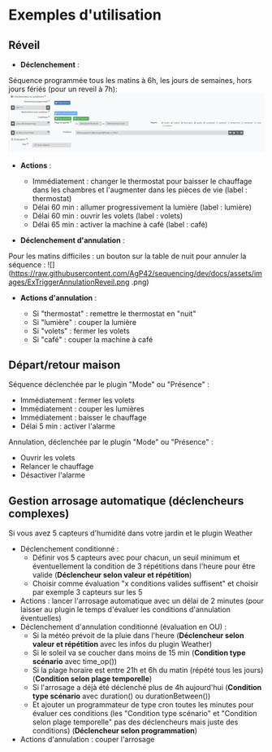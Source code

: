 Exemples d'utilisation
===

Réveil
---

* **Déclenchement** :

Séquence programmée tous les matins à 6h, les jours de semaines, hors jours fériés (pour un reveil à 7h):
![](https://raw.githubusercontent.com/AgP42/sequencing/dev/docs/assets/images/ExOngletTriggerReveil.png)

* **Actions** :

  * Immédiatement : changer le thermostat pour baisser le chauffage dans les chambres et l'augmenter dans les pièces de vie (label : thermostat)
  * Délai 60 min : allumer progressivement la lumière (label : lumière)
  * Délai 60 min : ouvrir les volets (label : volets)
  * Délai 65 min : activer la machine à café (label : café)

* **Déclenchement d'annulation** :

Pour les matins difficiles : un bouton sur la table de nuit pour annuler la séquence :
![](https://raw.githubusercontent.com/AgP42/sequencing/dev/docs/assets/images/ExTriggerAnnulationReveil.png
.png)

* **Actions d'annulation** :

  * Si "thermostat" : remettre le thermostat en "nuit"
  * Si "lumière" : couper la lumière
  * Si "volets" : fermer les volets
  * Si "café" : couper la machine à café

Départ/retour maison
---

Séquence déclenchée par le plugin "Mode" ou "Présence" :
* Immédiatement : fermer les volets
* Immédiatement : couper les lumières
* Immédiatement : baisser le chauffage
* Délai 5 min : activer l'alarme

Annulation, déclenchée par le plugin "Mode" ou "Présence" :
* Ouvrir les volets
* Relancer le chauffage
* Désactiver l'alarme

Gestion arrosage automatique (déclencheurs complexes)
---

Si vous avez 5 capteurs d'humidité dans votre jardin et le plugin Weather
* Déclenchement conditionné :
  * Définir vos 5 capteurs avec pour chacun, un seuil minimum et éventuellement la condition de 3 répétitions dans l'heure pour être valide (**Déclencheur selon valeur et répétition**)
  * Choisir comme évaluation "x conditions valides suffisent" et choisir par exemple 3 capteurs sur les 5
* Actions : lancer l'arrosage automatique avec un délai de 2 minutes (pour laisser au plugin le temps d'évaluer les conditions d'annulation éventuelles)
* Déclenchement d'annulation conditionné (évaluation en OU) :
  * Si la météo prévoit de la pluie dans l'heure (**Déclencheur selon valeur et répétition** avec les infos du plugin Weather)
  * Si le soleil va se coucher dans moins de 15 min (**Condition type scénario** avec time_op())
  * Si la plage horaire est entre 21h et 6h du matin (répété tous les jours) (**Condition selon plage temporelle**)
  * Si l'arrosage a déjà été déclenché plus de 4h aujourd'hui (**Condition type scénario** avec duration() ou durationBetween())
  * Et ajouter un programmateur de type cron toutes les minutes pour évaluer ces conditions (les "Condition type scénario" et "Condition selon plage temporelle" pas des déclencheurs mais juste des conditions) (**Déclencheur selon programmation**)
* Actions d'annulation : couper l'arrosage

